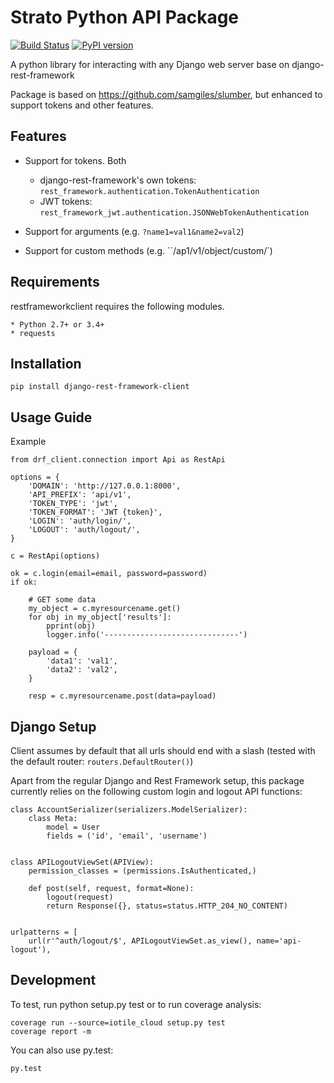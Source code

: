 # Strato Python API Package

[![Build Status](https://travis-ci.org/dkarchmer/django-rest-framework-client.svg?branch=master)](https://travis-ci.org/dkarchmer/django-rest-framework-client)
[![PyPI version](https://img.shields.io/pypi/v/django-rest-framework-client.svg)](https://pypi.python.org/pypi/django-rest-framework-client) 

A python library for interacting with any Django web server base on django-rest-framework

Package is based on https://github.com/samgiles/slumber, but enhanced to support tokens and other features.

## Features

* Support for tokens. Both
    * django-rest-framework's own tokens: `rest_framework.authentication.TokenAuthentication`
    * JWT tokens: `rest_framework_jwt.authentication.JSONWebTokenAuthentication`

* Support for arguments (e.g. `?name1=val1&name2=val2`)

* Support for custom methods (e.g. ``/ap1/v1/object/custom/`)

## Requirements

restframeworkclient requires the following modules.

    * Python 2.7+ or 3.4+
    * requests

## Installation

```
pip install django-rest-framework-client
```

## Usage Guide

Example

```
from drf_client.connection import Api as RestApi

options = {
    'DOMAIN': 'http://127.0.0.1:8000',
    'API_PREFIX': 'api/v1',
    'TOKEN_TYPE': 'jwt',
    'TOKEN_FORMAT': 'JWT {token}',
    'LOGIN': 'auth/login/',
    'LOGOUT': 'auth/logout/',
}

c = RestApi(options)

ok = c.login(email=email, password=password)
if ok:

    # GET some data
    my_object = c.myresourcename.get()
    for obj in my_object['results']:
        pprint(obj)
        logger.info('------------------------------')

    payload = {
        'data1': 'val1',
        'data2': 'val2',
    }

    resp = c.myresourcename.post(data=payload)

```


## Django Setup

Client assumes by default that all urls should end with a slash (tested with the default
router: `routers.DefaultRouter()`)

Apart from the regular Django and Rest Framework setup, this package currently relies on the following custom
login and logout API functions:

```
class AccountSerializer(serializers.ModelSerializer):
    class Meta:
        model = User
        fields = ('id', 'email', 'username')


class APILogoutViewSet(APIView):
    permission_classes = (permissions.IsAuthenticated,)

    def post(self, request, format=None):
        logout(request)
        return Response({}, status=status.HTTP_204_NO_CONTENT)


urlpatterns = [
    url(r'^auth/logout/$', APILogoutViewSet.as_view(), name='api-logout'),

```

## Development

To test, run python setup.py test or to run coverage analysis:

```
coverage run --source=iotile_cloud setup.py test
coverage report -m
```

You can also use py.test:

```
py.test
```
